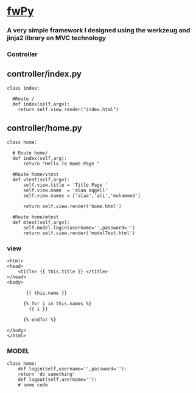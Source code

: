 # [fwPy](https://alaaprog.github.io/fwPy/)
### A very simple framework I designed using the werkzeug and jinja2 library on MVC technology

### Controller
controller/index.py
-------------------

	class index:

	  #Route /
	  def index(self,argv):
		return self.view.render("index.html")


controller/home.py
------------------

	class home:

	  # Route home/
	  def index(self,arg):
	      return "Hello To Home Page "

	  #Route home/vtest
	  def vtest(self,argv):
	      self.view.title = 'Title Page '
	      self.view.name  = 'alaa aqgell'
	      self.view.names = ['alaa','ali','muhammed']

	      return self.view.render('home.html')

	  #Route home/mtest
	  def mtest(self,argv):
	      self.model.login(username='',password='')
	      return self.view.render('modelTest.html')


### view 

	<html>
	<head>
		<title> {{ this.title }} </title>
	</head>
	<body>

		   {{ this.name }} 

		  {% for i in this.names %}
		    {{ i }}

		  {% endfor %}

	</body>
	</html>

### MODEL

	class home:
	    def login(self,username='',password=''):
		return 'do samething'
	    def logout(self,username=''):
		# some code 

